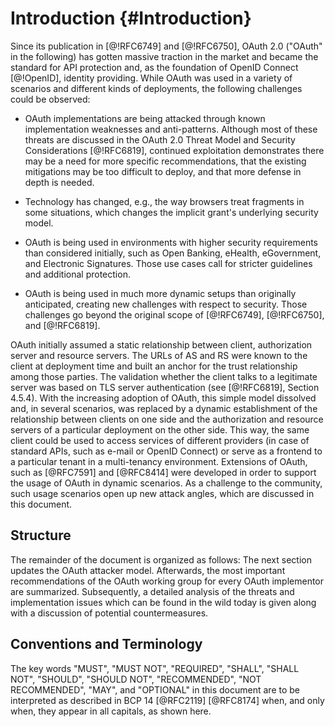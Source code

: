 # Introduction {#Introduction}

Since its publication in [@!RFC6749] and [@!RFC6750], OAuth 2.0
("OAuth" in the following) has gotten massive traction in the market
and became the standard for API protection and, as the foundation of
OpenID Connect [@!OpenID], identity providing. While OAuth was used in
a variety of scenarios and different kinds of deployments, the
following challenges could be observed:

  * OAuth implementations are being attacked through known
	implementation weaknesses and anti-patterns. Although most of
	these threats are discussed in the OAuth 2.0 Threat Model and
	Security Considerations [@!RFC6819], continued exploitation
	demonstrates there may be a need for more specific
	recommendations, that the existing mitigations may be too
	difficult to deploy, and that more defense in depth is needed.
	  
  * Technology has changed, e.g., the way browsers treat fragments in
	some situations, which changes the implicit grant's underlying
	security model.
    
  * OAuth is being used in environments with higher security
    requirements than considered initially, such as Open Banking,
    eHealth, eGovernment, and Electronic Signatures. Those use cases
    call for stricter guidelines and additional protection.
	  
  * OAuth is being used in much more dynamic setups than originally
	anticipated, creating new challenges with respect to security.
	Those challenges go beyond the original scope of [@!RFC6749],
	[@!RFC6750], and [@!RFC6819].
	  
OAuth initially assumed a static relationship between client,
authorization server and resource servers. The URLs of AS and RS were
known to the client at deployment time and built an anchor for the
trust relationship among those parties. The validation whether the
client talks to a legitimate server was based on TLS server
authentication (see [@!RFC6819], Section 4.5.4). With the increasing
adoption of OAuth, this simple model dissolved and, in several
scenarios, was replaced by a dynamic establishment of the relationship
between clients on one side and the authorization and resource servers
of a particular deployment on the other side. This way, the same client
could be used to access services of different providers (in case of
standard APIs, such as e-mail or OpenID Connect) or serve as a
frontend to a particular tenant in a multi-tenancy environment. Extensions of
OAuth, such as [@RFC7591] and [@RFC8414] were developed in order to
support the usage of OAuth in dynamic scenarios. As a challenge to the
community, such usage scenarios open up new attack angles, 
which are discussed in this document.
	  
## Structure

The remainder of the document is organized as follows: The next
section updates the OAuth attacker model. Afterwards, the most important
recommendations of the OAuth working group for every OAuth implementor
are summarized. Subsequently, a detailed analysis of the threats and
implementation issues which can be found in the wild today is given
along with a discussion of potential countermeasures.

## Conventions and Terminology

The key words "MUST", "MUST NOT", "REQUIRED", "SHALL", "SHALL
NOT", "SHOULD", "SHOULD NOT", "RECOMMENDED", "NOT RECOMMENDED",
"MAY", and "OPTIONAL" in this document are to be interpreted as
described in BCP 14 [@RFC2119] [@RFC8174] when, and only when, they
appear in all capitals, as shown here.
